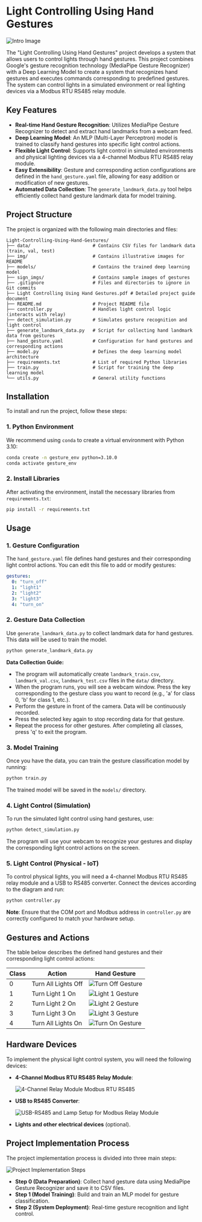 # Light Controlling Using Hand Gestures

![Intro Image](./img/intro_img.jpeg)

The "Light Controlling Using Hand Gestures" project develops a system that allows users to control lights through hand gestures. This project combines Google's gesture recognition technology (MediaPipe Gesture Recognizer) with a Deep Learning Model to create a system that recognizes hand gestures and executes commands corresponding to predefined gestures. The system can control lights in a simulated environment or real lighting devices via a Modbus RTU RS485 relay module.

## Key Features

*   **Real-time Hand Gesture Recognition**: Utilizes MediaPipe Gesture Recognizer to detect and extract hand landmarks from a webcam feed.
*   **Deep Learning Model**: An MLP (Multi-Layer Perceptron) model is trained to classify hand gestures into specific light control actions.
*   **Flexible Light Control**: Supports light control in simulated environments and physical lighting devices via a 4-channel Modbus RTU RS485 relay module.
*   **Easy Extensibility**: Gesture and corresponding action configurations are defined in the `hand_gesture.yaml` file, allowing for easy addition or modification of new gestures.
*   **Automated Data Collection**: The `generate_landmark_data.py` tool helps efficiently collect hand gesture landmark data for model training.

## Project Structure

The project is organized with the following main directories and files:

```
Light-Controlling-Using-Hand-Gestures/
├── data/                       # Contains CSV files for landmark data (train, val, test)
├── img/                        # Contains illustrative images for README
├── models/                     # Contains the trained deep learning model
├── sign_imgs/                  # Contains sample images of gestures
├── .gitignore                  # Files and directories to ignore in Git commits
├── Light Controlling Using Hand Gestures.pdf # Detailed project guide document
├── README.md                   # Project README file
├── controller.py               # Handles light control logic (interacts with relay)
├── detect_simulation.py        # Simulates gesture recognition and light control
├── generate_landmark_data.py   # Script for collecting hand landmark data from gestures
├── hand_gesture.yaml           # Configuration for hand gestures and corresponding actions
├── model.py                    # Defines the deep learning model architecture
├── requirements.txt            # List of required Python libraries
├── train.py                    # Script for training the deep learning model
└── utils.py                    # General utility functions
```

## Installation

To install and run the project, follow these steps:

### 1. Python Environment

We recommend using `conda` to create a virtual environment with Python 3.10:

```bash
conda create -n gesture_env python=3.10.0
conda activate gesture_env
```

### 2. Install Libraries

After activating the environment, install the necessary libraries from `requirements.txt`:

```bash
pip install -r requirements.txt
```

## Usage

### 1. Gesture Configuration

The `hand_gesture.yaml` file defines hand gestures and their corresponding light control actions. You can edit this file to add or modify gestures:

```yaml
gestures:
  0: "turn_off"
  1: "light1"
  2: "light2"
  3: "light3"
  4: "turn_on"
```

### 2. Gesture Data Collection

Use `generate_landmark_data.py` to collect landmark data for hand gestures. This data will be used to train the model.

```bash
python generate_landmark_data.py
```

**Data Collection Guide:**

*   The program will automatically create `landmark_train.csv`, `landmark_val.csv`, `landmark_test.csv` files in the `data/` directory.
*   When the program runs, you will see a webcam window. Press the key corresponding to the gesture class you want to record (e.g., 'a' for class 0, 'b' for class 1, etc.).
*   Perform the gesture in front of the camera. Data will be continuously recorded.
*   Press the selected key again to stop recording data for that gesture.
*   Repeat the process for other gestures. After completing all classes, press 'q' to exit the program.

### 3. Model Training

Once you have the data, you can train the gesture classification model by running:

```bash
python train.py
```

The trained model will be saved in the `models/` directory.

### 4. Light Control (Simulation)

To run the simulated light control using hand gestures, use:

```bash
python detect_simulation.py
```

The program will use your webcam to recognize your gestures and display the corresponding light control actions on the screen.

### 5. Light Control (Physical - IoT)

To control physical lights, you will need a 4-channel Modbus RTU RS485 relay module and a USB to RS485 converter. Connect the devices according to the diagram and run:

```bash
python controller.py
```

**Note**: Ensure that the COM port and Modbus address in `controller.py` are correctly configured to match your hardware setup.

## Gestures and Actions

The table below describes the defined hand gestures and their corresponding light control actions:

| Class | Action              | Hand Gesture                                  |
|-------|---------------------|-----------------------------------------------|
| 0     | Turn All Lights Off | ![Turn Off Gesture](./img/turn_off.jpg)       |
| 1     | Turn Light 1 On     | ![Light 1 Gesture](./img/light1.jpg)          |
| 2     | Turn Light 2 On     | ![Light 2 Gesture](./img/light2.jpg)          |
| 3     | Turn Light 3 On     | ![Light 3 Gesture](./img/light3.jpg)          |
| 4     | Turn All Lights On  | ![Turn On Gesture](./img/turn_on.jpg)         |

## Hardware Devices

To implement the physical light control system, you will need the following devices:

*   **4-Channel Modbus RTU RS485 Relay Module**:

    ![4-Channel Relay Module Modbus RTU RS485](./img/4-Channel_Relay_Module_Modbus_RTU_RS485.jpeg)
*   **USB to RS485 Converter**:

    ![USB-RS485 and Lamp Setup for Modbus Relay Module](./img/USB-RS485_and_Lamp_Setup_for_Modbus_Relay_Module.jpeg)
*   **Lights and other electrical devices** (optional).

## Project Implementation Process

The project implementation process is divided into three main steps:

![Project Implementation Steps](./img/project_implementation_steps.jpeg)

*   **Step 0 (Data Preparation)**: Collect hand gesture data using MediaPipe Gesture Recognizer and save it to CSV files.
*   **Step 1 (Model Training)**: Build and train an MLP model for gesture classification.
*   **Step 2 (System Deployment)**: Real-time gesture recognition and light control.



